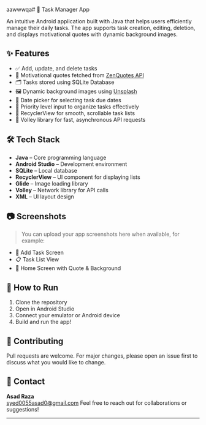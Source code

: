 aawwwqa# 📱 Task Manager App

An intuitive Android application built with Java that helps users efficiently manage their daily tasks. The app supports task creation, editing, deletion, and displays motivational quotes with dynamic background images.

## ✨ Features

- ✅ Add, update, and delete tasks
- 🧠 Motivational quotes fetched from [ZenQuotes API](https://zenquotes.io/)
- 🗂️ Tasks stored using SQLite Database
- 🖼️ Dynamic background images using [Unsplash](https://unsplash.com/)
- 📅 Date picker for selecting task due dates
- 🌟 Priority level input to organize tasks effectively
- 🔄 RecyclerView for smooth, scrollable task lists
- 📡 Volley library for fast, asynchronous API requests

## 🛠️ Tech Stack

- **Java** – Core programming language
- **Android Studio** – Development environment
- **SQLite** – Local database
- **RecyclerView** – UI component for displaying lists
- **Glide** – Image loading library
- **Volley** – Network library for API calls
- **XML** – UI layout design

## 📷 Screenshots

> You can upload your app screenshots here when available, for example:

- 📝 Add Task Screen  
- 📋 Task List View  
- 🌅 Home Screen with Quote & Background


## 🚀 How to Run

1. Clone the repository  
2. Open in Android Studio  
3. Connect your emulator or Android device  
4. Build and run the app!

## 🤝 Contributing

Pull requests are welcome. For major changes, please open an issue first to discuss what you would like to change.

## 📧 Contact

**Asad Raza**  
syed0055asad0@gmail.com
Feel free to reach out for collaborations or suggestions!

---

